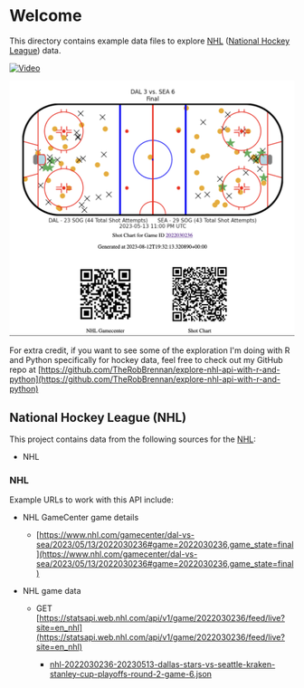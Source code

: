 # Welcome

This directory contains example data files to explore [NHL](https://www.nhl.com) ([National Hockey League](https://www.nhl.com)) data.

[![Video](https://img.youtube.com/vi/5rr6ZxrYYdc/maxresdefault.jpg)](https://www.youtube.com/watch?v=5rr6ZxrYYdc)

[![](/assets/screenshot-nhl-shot-chart-on-vercel.png)](https://nhl-shot-chart-on-vercel-with-fastapi.vercel.app/nhl-schedule?gameId=2022030236&timezone=America%2FLos_Angeles)

For extra credit, if you want to see some of the exploration I'm doing with R and Python specifically for hockey data, feel free to check out my GitHub repo at [https://github.com/TheRobBrennan/explore-nhl-api-with-r-and-python](https://github.com/TheRobBrennan/explore-nhl-api-with-r-and-python)

## National Hockey League (NHL)

This project contains data from the following sources for the [NHL](https://www.nhl.com):

- NHL

### NHL

Example URLs to work with this API include:

- NHL GameCenter game details

  - [https://www.nhl.com/gamecenter/dal-vs-sea/2023/05/13/2022030236#game=2022030236,game_state=final](https://www.nhl.com/gamecenter/dal-vs-sea/2023/05/13/2022030236#game=2022030236,game_state=final)

- NHL game data

  - GET [https://statsapi.web.nhl.com/api/v1/game/2022030236/feed/live?site=en_nhl](https://statsapi.web.nhl.com/api/v1/game/2022030236/feed/live?site=en_nhl)

    - [nhl-2022030236-20230513-dallas-stars-vs-seattle-kraken-stanley-cup-playoffs-round-2-game-6.json](./nhl-2022030236-20230513-dallas-stars-vs-seattle-kraken-stanley-cup-playoffs-round-2-game-6.json)
